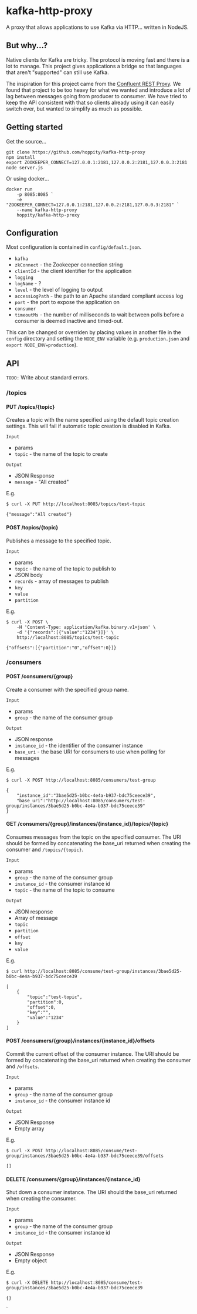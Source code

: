 # kafka-http-proxy

A proxy that allows applications to use Kafka via HTTP... written in NodeJS.

## But why...?

Native clients for Kafka are tricky. The protocol is moving fast and there is a lot to manage. This project gives applications a bridge so that languages that aren't "supported" can still use Kafka.

The inspiration for this project came from the [Confluent REST Proxy](docs.confluent.io/1.0/kafka-rest/intro.html). We found that project to be too heavy for what we wanted and introduce a lot of lag between messages going from producer to consumer. We have tried to keep the API consistent with that so clients already using it can easily switch over, but wanted to simplify as much as possible.

## Getting started

Get the source...

    git clone https://github.com/hoppity/kafka-http-proxy
    npm install
    export ZOOKEEPER_CONNECT=127.0.0.1:2181,127.0.0.2:2181,127.0.0.3:2181
    node server.js

Or using docker...

    docker run
        -p 8085:8085 `
        -e "ZOOKEEPER_CONNECT=127.0.0.1:2181,127.0.0.2:2181,127.0.0.3:2181" `
        --name kafka-http-proxy
        hoppity/kafka-http-proxy

## Configuration

Most configuration is contained in `config/default.json`.

* `kafka`
 * `zkConnect` - the Zookeeper connection string
 * `clientId` - the client identifier for the application
* `logging`
 * `logName` - ?
 * `level` - the level of logging to output
* `accessLogPath` - the path to an Apache standard compliant access log
* `port` - the port to expose the application on
* `consumer`
 * `timeoutMs` - the number of milliseconds to wait between polls before a consumer is deemed inactive and timed-out.

This can be changed or overriden by placing values in another file in the `config` directory and setting the `NODE_ENV` variable (e.g. `production.json` and `export NODE_ENV=production`).

## API

`TODO:` Write about standard errors.

### /topics

#### PUT /topics/{topic}

Creates a topic with the name specified using the default topic creation settings. This will fail if automatic topic creation is disabled in Kafka.

`Input`

* params
 * `topic` - the name of the topic to create

`Output`

* JSON Response
 * `message` - "All created"

E.g.

    $ curl -X PUT http://localhost:8085/topics/test-topic

    {"message":"All created"}

#### POST /topics/{topic}

Publishes a message to the specified topic.

`Input`

* params
 * `topic` - the name of the topic to publish to
* JSON body
 * `records` - array of messages to publish
  * `key`
  * `value`
  * `partition`

E.g.

    $ curl -X POST \
        -H 'Content-Type: application/kafka.binary.v1+json' \
        -d '{"records":[{"value":"1234"}]}' \
        http://localhost:8085/topics/test-topic

    {"offsets":[{"partition":"0","offset":0}]}

### /consumers

#### POST /consumers/{group}

Create a consumer with the specified group name.

`Input`

* params
 * `group` - the name of the consumer group

`Output`

* JSON response
 * `instance_id` - the identifier of the consumer instance
 * `base_uri` - the base URI for consumers to use when polling for messages

E.g.

    $ curl -X POST http://localhost:8085/consumers/test-group

    {
        "instance_id":"3bae5d25-b0bc-4e4a-b937-bdc75ceece39",
        "base_uri":"http://localhost:8085/consumers/test-group/instances/3bae5d25-b0bc-4e4a-b937-bdc75ceece39"
    }

#### GET /consumers/{group}/instances/{instance_id}/topics/{topic}

Consumes messages from the topic on the specified consumer. The URI should be formed by concatenating the base_uri returned when creating the consumer and `/topics/{topic}`.

`Input`

* params
 * `group` - the name of the consumer group
 * `instance_id` - the consumer instance id
 * `topic` - the name of the topic to consume

`Output`

* JSON response
 * Array of message
  * `topic`
  * `partition`
  * `offset`
  * `key`
  * `value`

E.g.

    $ curl http://localhost:8085/consume/test-group/instances/3bae5d25-b0bc-4e4a-b937-bdc75ceece39

    [
        {
            "topic":"test-topic",
            "partition":0,
            "offset":0,
            "key":"",
            "value":"1234"
        }
    ]

#### POST /consumers/{group}/instances/{instance_id}/offsets

Commit the current offset of the consumer instance. The URI should be formed by concatenating the base_uri returned when creating the consumer and `/offsets`.

`Input`

* params
 * `group` - the name of the consumer group
 * `instance_id` - the consumer instance id

`Output`

* JSON Response
 * Empty array

E.g.

    $ curl -X POST http://localhost:8085/consume/test-group/instances/3bae5d25-b0bc-4e4a-b937-bdc75ceece39/offsets

    []


#### DELETE /consumers/{group}/instances/{instance_id}

Shut down a consumer instance. The URI should the base_uri returned when creating the consumer.

`Input`

* params
 * `group` - the name of the consumer group
 * `instance_id` - the consumer instance id

`Output`

* JSON Response
 * Empty object

E.g.

    $ curl -X DELETE http://localhost:8085/consume/test-group/instances/3bae5d25-b0bc-4e4a-b937-bdc75ceece39

    {}
`
